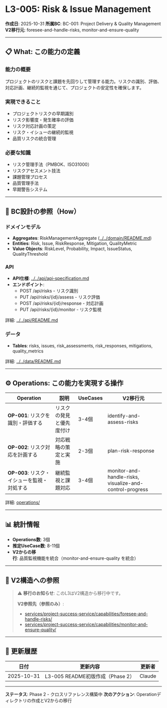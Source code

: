 # L3-005: Risk & Issue Management

**作成日**: 2025-10-31
**所属BC**: BC-001: Project Delivery & Quality Management
**V2移行元**: foresee-and-handle-risks, monitor-and-ensure-quality

---

## 📋 What: この能力の定義

### 能力の概要
プロジェクトのリスクと課題を先回りして管理する能力。リスクの識別、評価、対応計画、継続的監視を通じて、プロジェクトの安定性を確保します。

### 実現できること
- プロジェクトリスクの早期識別
- リスク影響度・発生確率の評価
- リスク対応計画の策定
- リスク・イシューの継続的監視
- 品質リスクの統合管理

### 必要な知識
- リスク管理手法（PMBOK、ISO31000）
- リスクアセスメント技法
- 課題管理プロセス
- 品質管理手法
- 早期警告システム

---

## 🔗 BC設計の参照（How）

### ドメインモデル
- **Aggregates**: RiskManagementAggregate ([../../domain/README.md](../../domain/README.md#risk-management-aggregate))
- **Entities**: Risk, Issue, RiskResponse, Mitigation, QualityMetric
- **Value Objects**: RiskLevel, Probability, Impact, IssueStatus, QualityThreshold

### API
- **API仕様**: [../../api/api-specification.md](../../api/api-specification.md)
- **エンドポイント**:
  - POST /api/risks - リスク識別
  - PUT /api/risks/{id}/assess - リスク評価
  - POST /api/risks/{id}/response - 対応計画
  - PUT /api/risks/{id}/monitor - リスク監視

詳細: [../../api/README.md](../../api/README.md)

### データ
- **Tables**: risks, issues, risk_assessments, risk_responses, mitigations, quality_metrics

詳細: [../../data/README.md](../../data/README.md)

---

## ⚙️ Operations: この能力を実現する操作

| Operation | 説明 | UseCases | V2移行元 |
|-----------|------|----------|---------|
| **OP-001**: リスクを識別・評価する | リスクの発見と優先度付け | 3-4個 | identify-and-assess-risks |
| **OP-002**: リスク対応を計画する | 対応戦略の策定と実施 | 2-3個 | plan-risk-response |
| **OP-003**: リスク・イシューを監視・対処する | 継続監視と課題対応 | 3-4個 | monitor-and-handle-risks, visualize-and-control-progress |

詳細: [operations/](operations/)

---

## 📊 統計情報

- **Operations数**: 3個
- **推定UseCase数**: 8-11個
- **V2からの移行**: 品質監視機能を統合（monitor-and-ensure-quality を統合）

---

## 🔗 V2構造への参照

> ⚠️ **移行のお知らせ**: このL3はV2構造から移行中です。
>
> **V2参照先（参照のみ）**:
> - [services/project-success-service/capabilities/foresee-and-handle-risks/](../../../../services/project-success-service/capabilities/foresee-and-handle-risks/)
> - [services/project-success-service/capabilities/monitor-and-ensure-quality/](../../../../services/project-success-service/capabilities/monitor-and-ensure-quality/)

---

## 📝 更新履歴

| 日付 | 更新内容 | 更新者 |
|------|---------|--------|
| 2025-10-31 | L3-005 README初版作成（Phase 2） | Claude |

---

**ステータス**: Phase 2 - クロスリファレンス構築中
**次のアクション**: Operationディレクトリの作成とV2からの移行
